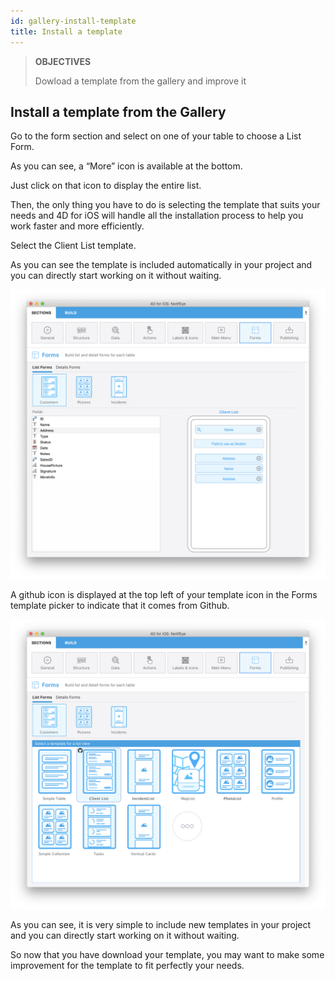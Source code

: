 ```yaml
---
id: gallery-install-template
title: Install a template
---
```


> **OBJECTIVES**
>
>Dowload a template from the gallery and improve it

## Install a template from the Gallery

Go to the form section and select on one of your table to choose a List Form. 

As you can see, a “More” icon is available at the bottom.


Just click on that icon to display the entire list.

Then, the only thing you have to do is selecting the template that suits your needs and 4D for iOS will handle all the installation process to help you work faster and more efficiently.


Select the Client List template.

As you can see the template is included automatically in your project and you can directly start working on it without waiting.

![Add template from gallery](img/use-template.png)

A github icon is displayed at the top left of your template icon in the Forms template picker to indicate that it comes from Github.

![Add template from gallery](img/indicator-template-github.png)

As you can see, it is very simple to include new templates in your project and you can directly start working on it without waiting.

So now that you have download your template, you may want to make some improvement for the template to fit perfectly your needs.





